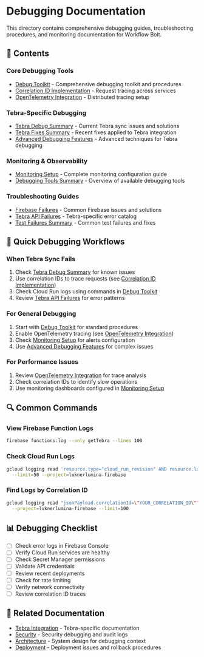 # Debugging Documentation

This directory contains comprehensive debugging guides, troubleshooting procedures, and monitoring documentation for Workflow Bolt.

## 📁 Contents

### Core Debugging Tools

- [Debug Toolkit](DEBUG-TOOLKIT.md) - Comprehensive debugging toolkit and procedures
- [Correlation ID Implementation](correlation-id-implementation.md) - Request tracing across services
- [OpenTelemetry Integration](opentelemetry-integration.md) - Distributed tracing setup

### Tebra-Specific Debugging

- [Tebra Debug Summary](TEBRA_DEBUG_SUMMARY.md) - Current Tebra sync issues and solutions
- [Tebra Fixes Summary](TEBRA_FIXES_SUMMARY.md) - Recent fixes applied to Tebra integration
- [Advanced Debugging Features](advanced-debugging-features.md) - Advanced techniques for Tebra debugging

### Monitoring & Observability

- [Monitoring Setup](MONITORING_SETUP.md) - Complete monitoring configuration guide
- [Debugging Tools Summary](debugging-tools-summary.md) - Overview of available debugging tools

### Troubleshooting Guides

- [Firebase Failures](firebase-failures.md) - Common Firebase issues and solutions
- [Tebra API Failures](tebra-api-failures.md) - Tebra-specific error catalog
- [Test Failures Summary](test-failures-summary.md) - Common test failures and fixes

## 🚀 Quick Debugging Workflows

### When Tebra Sync Fails

1. Check [Tebra Debug Summary](TEBRA_DEBUG_SUMMARY.md) for known issues
2. Use correlation IDs to trace requests (see [Correlation ID Implementation](correlation-id-implementation.md))
3. Check Cloud Run logs using commands in [Debug Toolkit](DEBUG-TOOLKIT.md)
4. Review [Tebra API Failures](tebra-api-failures.md) for error patterns

### For General Debugging

1. Start with [Debug Toolkit](DEBUG-TOOLKIT.md) for standard procedures
2. Enable OpenTelemetry tracing (see [OpenTelemetry Integration](opentelemetry-integration.md))
3. Check [Monitoring Setup](MONITORING_SETUP.md) for alerts configuration
4. Use [Advanced Debugging Features](advanced-debugging-features.md) for complex issues

### For Performance Issues

1. Review [OpenTelemetry Integration](opentelemetry-integration.md) for trace analysis
2. Check correlation IDs to identify slow operations
3. Use monitoring dashboards configured in [Monitoring Setup](MONITORING_SETUP.md)

## 🔍 Common Commands

### View Firebase Function Logs

```bash
firebase functions:log --only getTebra --lines 100
```

### Check Cloud Run Logs

```bash
gcloud logging read 'resource.type="cloud_run_revision" AND resource.labels.service_name="tebra-php-api"' \
  --limit=50 --project=luknerlumina-firebase
```

### Find Logs by Correlation ID

```bash
gcloud logging read "jsonPayload.correlationId=\"YOUR_CORRELATION_ID\"" \
  --project=luknerlumina-firebase --limit=100
```

## 📊 Debugging Checklist

- [ ] Check error logs in Firebase Console
- [ ] Verify Cloud Run services are healthy
- [ ] Check Secret Manager permissions
- [ ] Validate API credentials
- [ ] Review recent deployments
- [ ] Check for rate limiting
- [ ] Verify network connectivity
- [ ] Review correlation ID traces

## 🔗 Related Documentation

- [Tebra Integration](../tebra-integration/) - Tebra-specific documentation
- [Security](../security/) - Security debugging and audit logs
- [Architecture](../architecture/) - System design for debugging context
- [Deployment](../deployment/) - Deployment issues and rollback procedures
